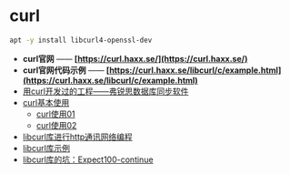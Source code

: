 # curl

```bash
apt -y install libcurl4-openssl-dev
```

- **curl官网** —— **[https://curl.haxx.se/](https://curl.haxx.se/)**
- **curl官网代码示例** —— **[https://curl.haxx.se/libcurl/c/example.html](https://curl.haxx.se/libcurl/c/example.html)**
- [用curl开发过的工程——弗锐思数据库同步软件](https://github.com/myfrs/dbsync)
- [curl基本使用](curl.use/readme.md)
  - [curl使用01](curl.use/01.md)
  - [curl使用02](curl.use/02.md)
- [libcurl库进行http通讯网络编程](c++.curl.http.md)
- [libcurl库示例](c++.curl.eg.md)
- [libcurl库的坑：Expect100-continue](libcurl.post.expect100-continue.md)
